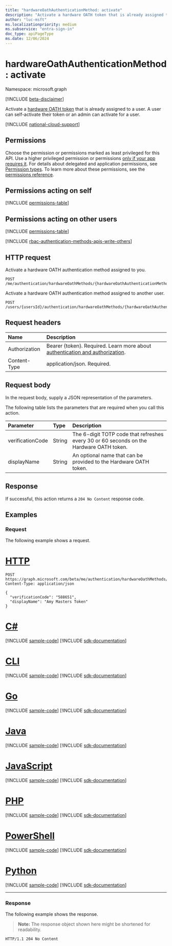 ```yaml
---
title: "hardwareOathAuthenticationMethod: activate"
description: "Activate a hardware OATH token that is already assigned to a user. A user can self-activate their token or an admin can activate for a user."
author: "luc-msft"
ms.localizationpriority: medium
ms.subservice: "entra-sign-in"
doc_type: apiPageType
ms.date: 12/06/2024
---
```


# hardwareOathAuthenticationMethod: activate

Namespace: microsoft.graph

[!INCLUDE [beta-disclaimer](../../includes/beta-disclaimer.md)]

Activate a [hardware OATH token](../resources/hardwareoathauthenticationmethod.md) that is already assigned to a user. A user can self-activate their token or an admin can activate for a user.

[!INCLUDE [national-cloud-support](../../includes/global-only.md)]

## Permissions

Choose the permission or permissions marked as least privileged for this API. Use a higher privileged permission or permissions [only if your app requires it](/graph/permissions-overview#best-practices-for-using-microsoft-graph-permissions). For details about delegated and application permissions, see [Permission types](/graph/permissions-overview#permission-types). To learn more about these permissions, see the [permissions reference](/graph/permissions-reference).

## Permissions acting on self
<!-- { "blockType": "ignored"  } // Note: Removing this line will result in the permissions autogeneration tool overwriting the table. -->
[!INCLUDE [permissions-table](../includes/permissions/hardwareoathauthenticationmethod-activate-permissions.md)]

## Permissions acting on other users
<!-- { "blockType": "ignored"  } // Note: Removing this line will result in the permissions autogeneration tool overwriting the table. -->
[!INCLUDE [permissions-table](../includes/permissions/hardwareoathauthenticationmethod-activate-2-permissions.md)]

[!INCLUDE [rbac-authentication-methods-apis-write-others](../includes/rbac-for-apis/rbac-authentication-methods-apis-write-others.md)]

## HTTP request

Activate a hardware OATH authentication method assigned to you.
<!-- {
  "blockType": "ignored"
}
-->
``` http
POST /me/authentication/hardwareOathMethods/{hardwareOathAuthenticationMethodId}/activate
```

Activate a hardware OATH authentication method assigned to another user.
<!-- {
  "blockType": "ignored"
}
-->
``` http
POST /users/{usersId}/authentication/hardwareOathMethods/{hardwareOathAuthenticationMethodId}/activate
```

## Request headers

|Name|Description|
|:---|:---|
|Authorization|Bearer {token}. Required. Learn more about [authentication and authorization](/graph/auth/auth-concepts).|
|Content-Type|application/json. Required.|

## Request body

In the request body, supply a JSON representation of the parameters.

The following table lists the parameters that are required when you call this action.

|Parameter|Type|Description|
|:---|:---|:---|
|verificationCode|String|The 6-digit TOTP code that refreshes every 30 or 60 seconds on the Hardware OATH token.|
|displayName|String|An optional name that can be provided to the Hardware OATH token.|



## Response

If successful, this action returns a `204 No Content` response code.

## Examples

### Request

The following example shows a request.
# [HTTP](#tab/http)
<!-- {
  "blockType": "request",
  "name": "hardwareoathauthenticationmethodthis.activate"
}
-->
``` http
POST https://graph.microsoft.com/beta/me/authentication/hardwareOathMethods/{hardwareOathAuthenticationMethodId}/activate
Content-Type: application/json

{
  "verificationCode": "588651",
  "displayName": "Amy Masters Token"
}
```

# [C#](#tab/csharp)
[!INCLUDE [sample-code](../includes/snippets/csharp/hardwareoathauthenticationmethodthisactivate-csharp-snippets.md)]
[!INCLUDE [sdk-documentation](../includes/snippets/snippets-sdk-documentation-link.md)]

# [CLI](#tab/cli)
[!INCLUDE [sample-code](../includes/snippets/cli/hardwareoathauthenticationmethodthisactivate-cli-snippets.md)]
[!INCLUDE [sdk-documentation](../includes/snippets/snippets-sdk-documentation-link.md)]

# [Go](#tab/go)
[!INCLUDE [sample-code](../includes/snippets/go/hardwareoathauthenticationmethodthisactivate-go-snippets.md)]
[!INCLUDE [sdk-documentation](../includes/snippets/snippets-sdk-documentation-link.md)]

# [Java](#tab/java)
[!INCLUDE [sample-code](../includes/snippets/java/hardwareoathauthenticationmethodthisactivate-java-snippets.md)]
[!INCLUDE [sdk-documentation](../includes/snippets/snippets-sdk-documentation-link.md)]

# [JavaScript](#tab/javascript)
[!INCLUDE [sample-code](../includes/snippets/javascript/hardwareoathauthenticationmethodthisactivate-javascript-snippets.md)]
[!INCLUDE [sdk-documentation](../includes/snippets/snippets-sdk-documentation-link.md)]

# [PHP](#tab/php)
[!INCLUDE [sample-code](../includes/snippets/php/hardwareoathauthenticationmethodthisactivate-php-snippets.md)]
[!INCLUDE [sdk-documentation](../includes/snippets/snippets-sdk-documentation-link.md)]

# [PowerShell](#tab/powershell)
[!INCLUDE [sample-code](../includes/snippets/powershell/hardwareoathauthenticationmethodthisactivate-powershell-snippets.md)]
[!INCLUDE [sdk-documentation](../includes/snippets/snippets-sdk-documentation-link.md)]

# [Python](#tab/python)
[!INCLUDE [sample-code](../includes/snippets/python/hardwareoathauthenticationmethodthisactivate-python-snippets.md)]
[!INCLUDE [sdk-documentation](../includes/snippets/snippets-sdk-documentation-link.md)]

---

### Response

The following example shows the response.
>**Note:** The response object shown here might be shortened for readability.
<!-- {
  "blockType": "response",
  "truncated": true
}
-->
``` http
HTTP/1.1 204 No Content
```

